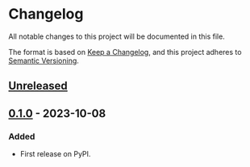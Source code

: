 # Changelog

All notable changes to this project will be documented in this file.

The format is based on [Keep a Changelog](https://keepachangelog.com/en/1.0.0/),
and this project adheres to [Semantic Versioning](https://semver.org/spec/v2.0.0.html).

## [Unreleased]

## [0.1.0] - 2023-10-08

### Added

- First release on PyPI.

[Unreleased]: https://github.com/nitheesh-me/real-world-path-viz/compare/v0.1.0...HEAD
[0.1.0]: https://github.com/nitheesh-me/real-world-path-viz/compare/releases/tag/v0.1.0
